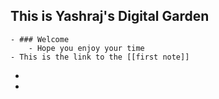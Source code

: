 ## This is Yashraj's Digital Garden
	- ### Welcome
		- Hope you enjoy your time
	- This is the link to the [[first note]]
-
-